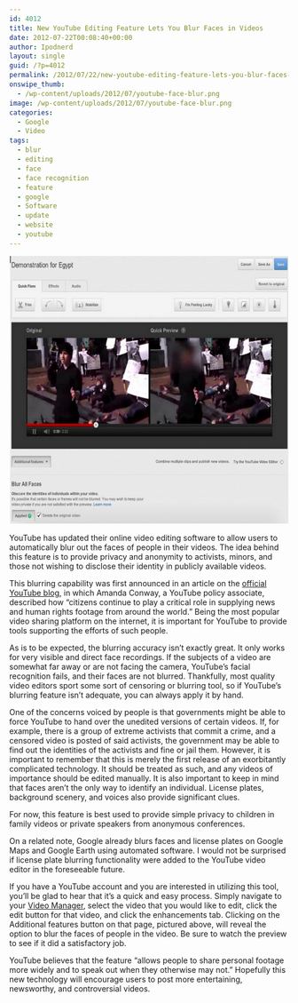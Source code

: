 ```yaml
---
id: 4012
title: New YouTube Editing Feature Lets You Blur Faces in Videos
date: 2012-07-22T00:08:40+00:00
author: Ipodnerd
layout: single
guid: /?p=4012
permalink: /2012/07/22/new-youtube-editing-feature-lets-you-blur-faces-in-videos/
onswipe_thumb:
  - /wp-content/uploads/2012/07/youtube-face-blur.png
image: /wp-content/uploads/2012/07/youtube-face-blur.png
categories:
  - Google
  - Video
tags:
  - blur
  - editing
  - face
  - face recognition
  - feature
  - google
  - Software
  - update
  - website
  - youtube
---
```

<p style="text-align: center;">
  <a href="/wp-content/uploads/2012/07/youtube-face-blur.png"><img class="aligncenter" title="youtube-face-blur" src="/wp-content/uploads/2012/07/youtube-face-blur.png" alt="" width="576" height="482" /></a>
</p>

YouTube has updated their online video editing software to allow users to automatically blur out the faces of people in their videos. The idea behind this feature is to provide privacy and anonymity to activists, minors, and those not wishing to disclose their identity in publicly available videos.

This blurring capability was first announced in an article on the <a href="http://youtube-global.blogspot.com/2012/07/face-blurring-when-footage-requires.html" target="_blank">official YouTube blog</a>, in which Amanda Conway, a YouTube policy associate, described how &#8220;citizens continue to play a critical role in supplying news and human rights footage from around the world.&#8221; Being the most popular video sharing platform on the internet, it is important for YouTube to provide tools supporting the efforts of such people.

As is to be expected, the blurring accuracy isn&#8217;t exactly great. It only works for very visible and direct face recordings. If the subjects of a video are somewhat far away or are not facing the camera, YouTube&#8217;s facial recognition fails, and their faces are not blurred. Thankfully, most quality video editors sport some sort of censoring or blurring tool, so if YouTube&#8217;s blurring feature isn&#8217;t adequate, you can always apply it by hand.

One of the concerns voiced by people is that governments might be able to force YouTube to hand over the unedited versions of certain videos. If, for example, there is a group of extreme activists that commit a crime, and a censored video is posted of said activists, the government may be able to find out the identities of the activists and fine or jail them. However, it is important to remember that this is merely the first release of an exorbitantly complicated technology. It should be treated as such, and any videos of importance should be edited manually. It is also important to keep in mind that faces aren&#8217;t the only way to identify an individual. License plates, background scenery, and voices also provide significant clues.

For now, this feature is best used to provide simple privacy to children in family videos or private speakers from anonymous conferences.

On a related note, Google already blurs faces and license plates on Google Maps and Google Earth using automated software. I would not be surprised if license plate blurring functionality were added to the YouTube video editor in the foreseeable future.

If you have a YouTube account and you are interested in utilizing this tool, you&#8217;ll be glad to hear that it&#8217;s a quick and easy process. Simply navigate to your <a href="http://www.youtube.com/my_videos" target="_blank">Video Manager</a>, select the video that you would like to edit, click the edit button for that video, and click the enhancements tab. Clicking on the Additional features button on that page, pictured above, will reveal the option to blur the faces of people in the video. Be sure to watch the preview to see if it did a satisfactory job.

YouTube believes that the feature &#8220;allows people to share personal footage more widely and to speak out when they otherwise may not.&#8221; Hopefully this new technology will encourage users to post more entertaining, newsworthy, and controversial videos.
